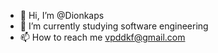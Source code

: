 - 👋 Hi, I’m @Dionkaps
- 🌱 I’m currently studying software engineering
- 📫 How to reach me vpddkf@gmail.com
